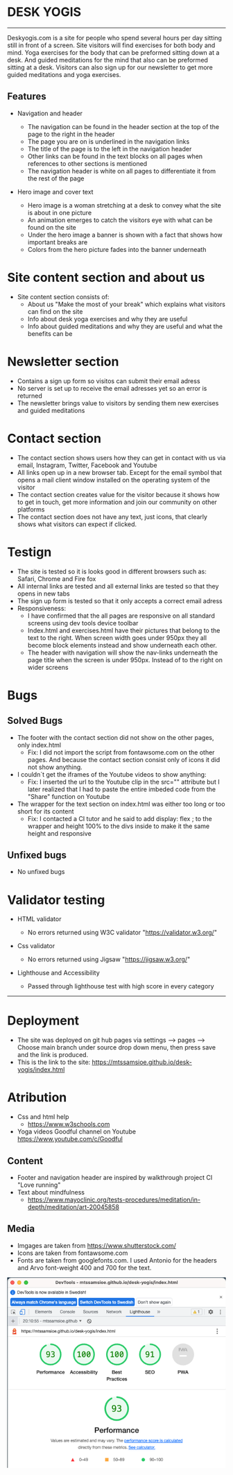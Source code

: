 # DESK YOGIS

---

Deskyogis.com is a site for people who spend several hours per day sitting still in front of a screen.
Site visitors will find exercises for both body and mind. 
Yoga exercises for the body that can be preformed sitting down at a desk.
And guided meditations for the mind that also can be preformed sitting at a desk.
Visitors can also sign up for our newsletter to get more guided meditations and yoga exercises. 

## Features

- Navigation and header
    - The navigation can be found in the header section at the top of the page to the right in the header
    - The page you are on is underlined in the navigation links
    - The title of the page is to the left in the navigation header 
    - Other links can be found in the text blocks on all pages when references to other sections is mentioned
    - The navigation header is white on all pages to differentiate it from the rest of the page

- Hero image and cover text
    - Hero image is a woman stretching at a desk to convey what the site is about in one picture
    - An animation emerges to catch the visitors eye with what can be found on the site
    - Under the hero image a banner is shown with a fact that shows how important breaks are
    - Colors from the hero picture fades into the banner underneath

# Site content section and about us
 - Site content section consists of:
    - About us "Make the most of your break" which explains what visitors can find on the site
    - Info about desk yoga exercises and why they are useful
    - Info about guided meditations and why they are useful and what the benefits can be
 

# Newsletter section
- Contains a sign up form so visitos can submit their email adress
- No server is set up to receive the email adresses yet so an error is returned 
- The newsletter brings value to visitors by sending them new exercises and guided meditations

# Contact section
- The contact section shows users how they can get in contact with us via email, Instagram, Twitter, Facebook and Youtube
- All links open up in a new browser tab. Except for the email symbol that opens a mail client window installed on the operating system of the visitor
- The contact section creates value for the visitor because it shows how to get in touch, get more information and join our community on other platforms
- The contact section does not have any text, just icons, that clearly shows what visitors can expect if clicked.

# Testign
- The site is tested so it is looks good in different browsers such as: Safari, Chrome and Fire fox
- All internal links are tested and all external links are tested so that they opens in new tabs
- The sign up form is tested so that it only accepts a correct email adress
- Responsiveness:
    - I have confirmed that the all pages are responsive on all standard screens using dev tools device toolbar
    - Index.html and exercises.html have their pictures that belong to the text to the right. When screen width goes under 950px they all become block elements instead and show underneath each other.
    - The header with navigation will show the nav-links underneath the page title when the screen is under 950px. Instead of to the right on wider screens

# Bugs
   
## Solved Bugs
- The footer with the contact section did not show on the other pages, only index.html
    - Fix: I did not import the script from fontawsome.com on the other pages. And because the contact section consist only of icons it did not show anything.
- I couldn´t get the iframes of the Youtube videos to show anything:
    - Fix: I inserted the url to the Youtube clip in the src="" attribute but I later realized that I had to paste the entire imbeded code from the "Share" function on Youtube 
- The wrapper for the text section on index.html was either too long or too short for its content
    - Fix: I contacted a CI tutor and he said to add display: flex ; to the wrapper and height 100% to the divs inside to make it the same height and responsive    


## Unfixed bugs
- No unfixed bugs

# Validator testing

- HTML validator
    - No errors returned using W3C validator "https://validator.w3.org/"
    

- Css validator
    - No errors returned using Jigsaw "https://jigsaw.w3.org/"

- Lighthouse and Accessibility
    - Passed through lighthouse test with high score in every category





---

# Deployment

- The site was deployed on git hub pages via settings --> pages --> Choose main branch under source drop down menu, then press save and the link is produced.
- This is the link to the site: https://mtssamsioe.github.io/desk-yogis/index.html

# Atribution

- Css and html help
    - https://www.w3schools.com
- Yoga videos Goodful channel on Youtube https://www.youtube.com/c/Goodful



## Content
- Footer and navigation header are inspired by walkthrough project CI "Love running"
- Text about mindfulness
    - https://www.mayoclinic.org/tests-procedures/meditation/in-depth/meditation/art-20045858

## Media
- Imgages are taken from https://www.shutterstock.com/
- Icons are taken from fontawsome.com
- Fonts are taken from googlefonts.com. I used Antonio for the headers and Arvo font-weight 400 and 700 for the text.



![test2](assets/images/lighthouse_test.png)
